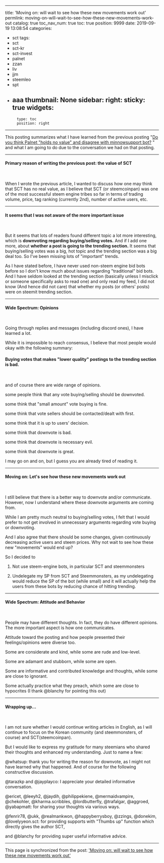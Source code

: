 
---
title: 'Moving on: will wait to see how these new movements work out'
permlink: moving-on-will-wait-to-see-how-these-new-movements-work-out
catalog: true
toc_nav_num: true
toc: true
position: 9999
date: 2019-09-19 13:08:54
categories:
- sct
tags:
- sct
- sct-kr
- sct-invest
- palnet
- zzan
- liv
- jjm
- steemleo
- spt
- aaa
thumbnail: None
sidebar:
    right:
        sticky: true
widgets:
    -
        type: toc
        position: right
---


This posting summarizes what I have learned from the previous posting  "[Do you think Palnet "holds no value" and disagree with minnowsupport bot?](https://steemit.com/sct/@glory7/do-you-think-palnet-holds-no-value-and-disagree-with-minnowsupport-bot)  " and what I am going to do due to the conversation we had on that posting. 

---

#### Primary reason of writing the previous post: the value of SCT
<br>

When I wrote the previous article, I wanted to discuss how one may think that SCT has no real value, as I believe that SCT (or steemcoinpan) was one of the most successful steem engine tribes so far in terms of trading volume, price, tag ranking (currently 2nd), number of active users, etc. 

---

#### It seems that I was not aware of the more important issue
<br>

But it seems that lots of readers found different topic a lot more interesting, which is **downvoting regarding buying/selling votes.** And if I add one more, about **whether a post is going to the trending section.** It seems that buying/selling votes was a big, hot topic and the trending section was a big deal too. So I've been missing lots of "important" trends. 

As I have stated before, I have never used non-steem engine bid bots before so I don't know much about issues regarding "traditional" bid bots. And I have seldom looked at the trending section (basically unless I misclick or someone specifically asks to read one) and only read my feed, I did not know (And hence did not care) that whether my posts (or others' posts) were on steemit trending section. 



---


#### Wide Spectrum: Opinions
<br>

Going through replies and messages (including discord ones), I have learned a lot.

While it is impossible to reach consensus, I believe that most people would okay with the following summary:

#### Buying votes that makes "lower quality" postings to the trending section is bad.
<br>

and of course there are wide range of opinions. 

some people think that any vote buying/selling should be downvoted.

some think that "small amount" vote buying is fine.

some think that vote sellers should be contacted/dealt with first. 

some think that it is up to users' decision.

some think that downvote is bad.

some think that downvote is necessary evil.

some think that downvote is great. 

I may go on and on, but I guess you are already tired of reading it.

---

#### Moving on: Let's see how these new movements work out
<br>


I still believe that there is a better way to downvote and/or communicate. However, now I understand where these downvote arguments are coming from.

While I am pretty much neutral to buying/selling votes, I felt that I would prefer to not get involved in unnecessary arguments regarding vote buying or downvoting. 

And I also agree that there should be some changes, given continuously decreasing active users and steem prices. Why not wait to see how these new "movements" would end up?

So I decided to 

1. Not use steem-engine bots, in particular SCT and steemmonsters

2. Undelegate my SP from SCT and Steemmonsters, as my undelegating would reduce the SP of the bot (while small) and it will actually help the users from these bots by reducing chance of hitting trending. 

---


#### Wide Spectrum: Attitude and Behavior
<br>

People may have different thoughts. In fact, they do have different opinions. The more important aspect is how one communicates. 

Attitude toward the posting and how people presented their feelings/opinions were diverse too. 

Some are considerate and kind, while some are rude and low-level.

Some are adamant and stubborn, while some are open. 

Some are informative and contributed knowledge and thoughts, while some are close to ignorant. 

Some actually practice what they preach, which some are close to hypocrites (I thank @blanchy for pointing this out)

---

#### Wrapping up...
<br>

I am not sure whether I would continue writing articles in English, as I will continue to focus on the Korean community (and steemmonsters, of course) and SCT(steemcoinpan). 

But I would like to express my gratitude for many steemians who shared their thoughts and enhanced my understanding. Just to name a few:

@whatsup: thank you for writing the reason for downvote, as I might not have learned why that happened. And of course for the following constructive discussion.

@tarazkp and @jayplayco: I appreciate your detailed informative conversation.

@ericet, @leeyh2, @jaydih, @philippekiene, @mermaidvampire, @chekohler, @kharma.scribbles, @lordbutterfly, @trafalgar, @aggroed, @yabapmatt: for sharing your thoughts via various ways. 

@fenrir78, @ukk, @realmankwon, @happyberrysboy, @zzings, @donekim, @lovelyyeon.sct: for providing supports with "Thumbs up" function which directly gives the author SCT, 

and @blanchy for providing super useful informative advice.

- - -

This page is synchronized from the post: ['Moving on: will wait to see how these new movements work out'](https://steemit.com/@glory7/moving-on-will-wait-to-see-how-these-new-movements-work-out)

